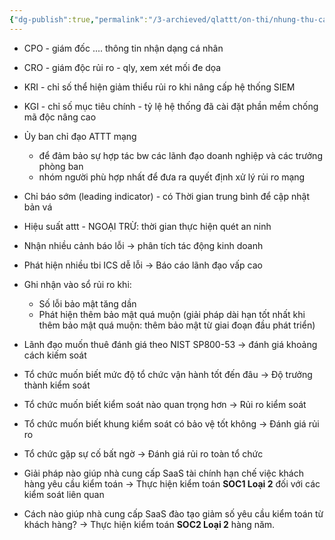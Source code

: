 ```yaml
---
{"dg-publish":true,"permalink":"/3-archieved/qlattt/on-thi/nhung-thu-can-luu-y/","created":"2025-06-10T15:07:55.019+07:00"}
---
```



- CPO - giám đốc .... thông tin nhận dạng cá nhân
- CRO - giám độc rủi ro - qly, xem xét mối đe dọa

- KRI - chỉ số thể hiện giảm thiểu rủi ro khi nâng cấp hệ thống SIEM
- KGI - chỉ số mục tiêu chính - tỷ lệ hệ thống đã cài đặt phần mềm chống mã độc nâng cao

- Ủy ban chỉ đạo ATTT mạng 
	- để đảm bảo sự hợp tác bw các lãnh đạo doanh nghiệp  và các trưởng phòng ban
	- nhóm người phù hợp nhất để đưa ra quyết định xử lý rủi ro mạng


- Chỉ báo sớm (leading indicator) - có Thời gian trung bình để cập nhật bản vá
- Hiệu suất attt - NGOẠI TRỪ: thời gian thực hiện quét an ninh

- Nhận nhiều cảnh báo lỗi → phân tích tác động kinh doanh
- Phát hiện nhiều tbi ICS dễ lỗi →  Báo cáo lãnh đạo vấp cao
- Ghi nhận vào sổ rủi ro khi:
	- Số lỗi bảo mật tăng dần
	- Phát hiện thêm bảo mật quá muộn (giải pháp dài hạn tốt nhất khi thêm bảo mật quá muộn: thêm bảo mật từ giai đoạn đầu phát triển)

- Lãnh đạo muốn thuê đánh giá theo NIST SP800-53 → đánh giá khoảng cách kiếm soát
- Tổ chức muốn biết mức độ tổ chức vận hành tốt đến đâu →  Độ trưởng thành kiểm soát
- Tổ chức muốn biết kiểm soát nào quan trọng hơn → Rủi ro kiểm soát
- Tổ chức muốn biết khung kiểm soát có bảo vệ tốt không →  Đánh giá rủi ro
- Tổ chức gặp sự cố bất ngờ → Đánh giá rủi ro toàn tổ chức

- Giải pháp nào giúp nhà cung cấp SaaS tài chính hạn chế việc khách hàng yêu cầu kiểm toán →  Thực hiện kiểm toán **SOC1 Loại 2** đối với các kiểm soát liên quan
- Cách nào giúp nhà cung cấp SaaS đào tạo giảm số yêu cầu kiểm toán từ khách hàng? → Thực hiện kiểm toán **SOC2 Loại 2** hàng năm.